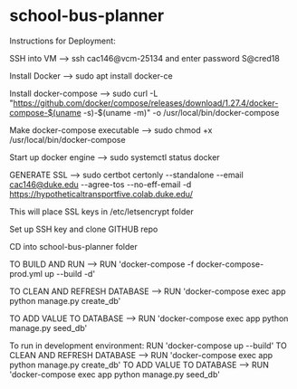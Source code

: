 # school-bus-planner

Instructions for Deployment:

SSH into VM --> ssh cac146@vcm-25134 and enter password S@cred18

Install Docker --> sudo apt install docker-ce

Install docker-compose --> sudo curl -L "https://github.com/docker/compose/releases/download/1.27.4/docker-compose-$(uname -s)-$(uname -m)" -o /usr/local/bin/docker-compose

Make docker-compose executable --> sudo chmod +x /usr/local/bin/docker-compose

Start up docker engine --> sudo systemctl status docker

GENERATE SSL --> sudo certbot certonly --standalone --email cac146@duke.edu --agree-tos --no-eff-email -d https://hypotheticaltransportfive.colab.duke.edu/

This will place SSL keys in /etc/letsencrypt folder

Set up SSH key and clone GITHUB repo

CD into school-bus-planner folder

TO BUILD AND RUN --> RUN 'docker-compose -f docker-compose-prod.yml up --build -d' 

TO CLEAN AND REFRESH DATABASE --> RUN 'docker-compose exec app python manage.py create_db'

TO ADD VALUE TO DATABASE --> RUN 'docker-compose exec app python manage.py seed_db'

To run in development environment:
RUN 'docker-compose up --build'
TO CLEAN AND REFRESH DATABASE --> RUN 'docker-compose exec app python manage.py create_db'
TO ADD VALUE TO DATABASE --> RUN 'docker-compose exec app python manage.py seed_db'

